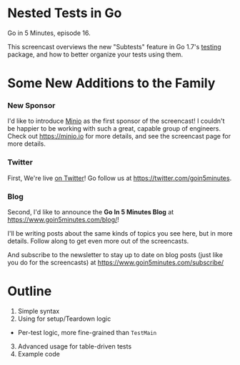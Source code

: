 # Nested Tests in Go

Go in 5 Minutes, episode 16.

This screencast overviews the new "Subtests" feature in Go 1.7's [testing](https://godoc.org/testing) package, and how to better organize your tests using them.

# Some New Additions to the Family

### New Sponsor

I'd like to introduce [Minio](https://minio.io/) as the first sponsor of the screencast! I couldn't be happier to be working with such a great, capable group of engineers. Check out https://minio.io for more details, and see the screencast page for more details.

### Twitter

First, We're live [on Twitter](https://twitter.com/goin5minutes)! Go follow us at https://twitter.com/goin5minutes.

### Blog

Second, I'd like to announce the __Go In 5 Minutes Blog__ at https://www.goin5minutes.com/blog/!

I'll be writing posts about the same kinds of topics you see here, but in more details. Follow along to get even more out of the screencasts.

And subscribe to the newsletter to stay up to date on blog posts (just like you do for the screencasts) at https://www.goin5minutes.com/subscribe/

# Outline

1. Simple syntax
2. Using for setup/Teardown logic
  - Per-test logic, more fine-grained than `TestMain`
3. Advanced usage for table-driven tests
4. Example code
